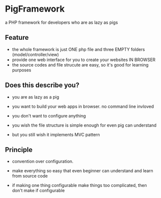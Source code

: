 PigFramework
============

a PHP framework for developers who are as lazy as pigs

## Feature

* the whole framework is just ONE php file and three EMPTY folders (model/controller/view)
* provide one web interface for you to create your websites IN BROWSER
* the source codes and file strucute are easy, so it's good for learning purposes

## Does this describe you?

* you are as lazy as a pig

* you want to build your web apps in browser. no command line invloved

* you don't want to configure anything

* you wish the file structure is simple enough for even pig can understand

* but you still wish it implements MVC pattern


## Principle ##
* convention over configuration.

* make everything so easy that even beginner can understand and learn from source code
* if making one thing configurable make things too complicated, then don't make if configurable
